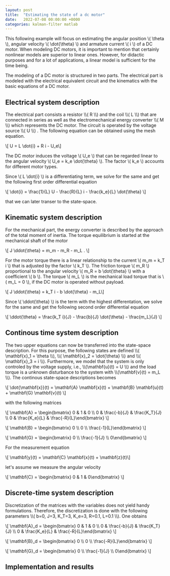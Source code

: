 ```yaml
---
layout: post
title:  "Estimating the state of a dc motor"
date:   2022-07-08 00:00:00 +0000
categories: kalman-filter matlab
---
```


This following example will focus on estimating the angular position \\( \theta \\), angular velocity \\( \dot{\theta} \\) and armature current \\( i \\) of a DC motor. 
When modeling DC motors, it is important to mention that certainly nonlinear models are superior to linear ones.
However, for didactic purposes and for a lot of applications, a linear model is sufficient for the time being.

The modeling of a DC motor is structured in two parts.
The electrical part is modeled with the electrical equivalent circuit and the kinematics with the basic equations of a DC motor.

<h2>Electrical system description</h2>
The electrical part consists a resistor \\( R \\) and the coil \\( L \\) that are connected in series as well as the electromechanical energy converter \\( M \\)  which represents the DC motor. 
The circuit is operated by the voltage source \\( U \\) .
The following equation can be obtained using the mesh equation.

\\[ U = L \dot{i} + R i - U_e\\]

The DC motor induces the voltage \\( U_e \\) that can be regarded linear to the angular velocity \\( U_e = k_e \dot{\theta} \\). The factor \\( k_e \\) accounts for different motor types.

Since \\(  L \dot{i} \\)  is a differentiating term, we solve for the same and get the following first order differential equation

\\[ \dot{i} = \frac{1}{L} U - \frac{R}{L} i - \frac{k_e}{L} \dot{\theta} \\]

that we can later transer to the state-space.

<h2>Kinematic system description</h2>
For the mechanical part, the energy converter is described by the approach of the total moment of inertia.
The torque equilibrium is started at the mechanical shaft of the motor

\\[ J \ddot{\theta} = m_m - m_R - m_L \. \\]

For the motor torque there is a linear relationship to the current \\( m_m = k_T i \\) that is adjusted by the factor \\( k_T \\). 
The friction torque \\( m_R \\) proportional to the angular velocity \\( m_R = b \dot{\theta} \\) with a coefficient \\( b \\).
The torque \\( m_L \\) is the mechanical load torque that is \\( m_L = 0 \\), if the DC motor is operated without payload.

\\[ J \ddot{\theta} = k_T i - b \dot{\theta} - m_L\\]

Since \\( \ddot{\theta} \\) is the term with the highest differentation, we solve for the same and get the following second order differential equation

\\[ \ddot{\theta} = \frac{k_T i}{J} - \frac{b}{J} \dot{\theta} - \frac{m_L}{J}  \\]


<h2>Continous time system description</h2>
The two upper equations can now be transferred into the state-space description.
For this purpose, the following states are defined \\( \mathbf{x}_1 = \theta \\), \\( \mathbf{x}_2 = \dot{\theta} \\) and \\( \mathbf{x}_3 = i \\).
Furthermore, we model that the system is only controled by the voltage supply, i.e., \\(\mathbf{u}(t) =  U \\) and the load torque is a unknown disturbance to the system with \\(\mathbf{v}(t) =  m_L \\).
The continous state-space descriptions becomes

\\[ \dot{\mathbf{x}}(t) = \mathbf{A} \mathbf{x}(t) + \mathbf{B} \mathbf{u}(t) + \mathbf{G} \mathbf{v}(t) \\]

with the following matrices

\\[ \mathbf{A} = \begin{bmatrix} 0 & 1 & 0 \\\\ 0 & \frac{-b}{J} & \frac{K_T}{J} \\\\ 0 & \frac{K_e}{L} & \frac{-R}{L}\end{bmatrix} \\]

\\[ \mathbf{B} = \begin{bmatrix} 0 \\\\ 0 \\\\ \frac{-1}{L}\end{bmatrix} \\]

\\[ \mathbf{G} = \begin{bmatrix} 0 \\\\ \frac{-1}{J} \\\\ 0\end{bmatrix} \\]

For the measurement equation

\\[ \mathbf{y}(t) =  \mathbf{C} \mathbf{x}(t) + \mathbf{z}(t)\\]

let's assume we measure the angular velocity

\\[ \mathbf{C} = \begin{bmatrix} 0 & 1 & 0\end{bmatrix} \\]

<h2>Discrete-time system description</h2>
Discretization of the matrices with the variables does not yield handy formulations.
Therefore, the discretization is done with the following parameters \\( b=0, J=3, K_T=3, K_e=3, R=0.1, L=0.1 \\). 
One obtains

\\[ \mathbf{A}_d = \begin{bmatrix} 0 & 1 & 0 \\\\ 0 & \frac{-b}{J} & \frac{K_T}{J} \\\\ 0 & \frac{K_e}{L} & \frac{-R}{L}\end{bmatrix} \\]

\\[ \mathbf{B}_d = \begin{bmatrix} 0 \\\\ 0 \\\\ \frac{-R}{L}\end{bmatrix} \\]

\\[ \mathbf{G}_d = \begin{bmatrix} 0 \\\\ \frac{-1}{J} \\\\ 0\end{bmatrix} \\]

<h2>Implementation and results</h2>

[jekyll-docs]: https://jekyllrb.com/docs/home
[jekyll-gh]:   https://github.com/jekyll/jekyll
[jekyll-talk]: https://talk.jekyllrb.com/

